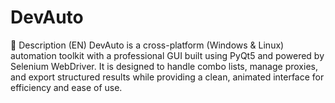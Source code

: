 # DevAuto
📜 Description (EN)  DevAuto is a cross-platform (Windows &amp; Linux) automation toolkit with a professional GUI built using PyQt5 and powered by Selenium WebDriver. It is designed to handle combo lists, manage proxies, and export structured results while providing a clean, animated interface for efficiency and ease of use.
